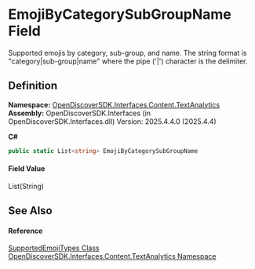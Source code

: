 # EmojiByCategorySubGroupName Field


Supported emojis by category, sub-group, and name. The string format is "category|sub-group|name" where the pipe ('|') character is the delimiter.



## Definition
**Namespace:** <a href="12331b25-bce3-6a9b-929b-46b5cf49471c">OpenDiscoverSDK.Interfaces.Content.TextAnalytics</a>  
**Assembly:** OpenDiscoverSDK.Interfaces (in OpenDiscoverSDK.Interfaces.dll) Version: 2025.4.4.0 (2025.4.4)

**C#**
``` C#
public static List<string> EmojiByCategorySubGroupName
```



#### Field Value
List(String)

## See Also


#### Reference
<a href="ec702d72-f730-90d0-e55d-65665754a2c8">SupportedEmojiTypes Class</a>  
<a href="12331b25-bce3-6a9b-929b-46b5cf49471c">OpenDiscoverSDK.Interfaces.Content.TextAnalytics Namespace</a>  
